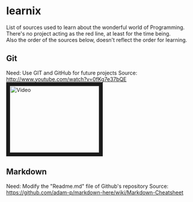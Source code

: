 learnix
=======
List of sources used to learn about the wonderful world of Programming.<br>
There's no project acting as the red line, at least for the time being.<br>
Also the order of the sources below, doesn't reflect the order for learning.

Git
---
Need: Use GIT and GitHub for future projects
Source: http://www.youtube.com/watch?v=0fKg7e37bQE
<a href="http://www.youtube.com/watch?feature=player_embedded&v=0fKg7e37bQE
" target="_blank"><img src="http://img.youtube.com/vi/0fKg7e37bQE/0.jpg" 
alt="Video" width="240" height="180" border="10" /></a>


Markdown
--------
Need: Modify the "Readme.md" file of Github's repository
Source: https://github.com/adam-p/markdown-here/wiki/Markdown-Cheatsheet

